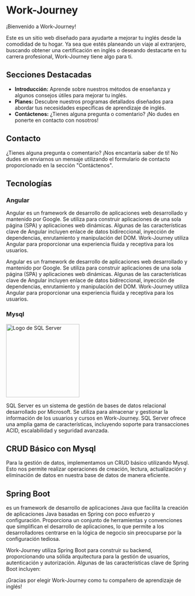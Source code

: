 # Work-Journey

¡Bienvenido a Work-Journey!

Este es un sitio web diseñado para ayudarte a mejorar tu inglés desde la comodidad de tu hogar. Ya sea que estés planeando un viaje al extranjero, buscando obtener una certificación en inglés o deseando destacarte en tu carrera profesional, Work-Journey tiene algo para ti.

## Secciones Destacadas

- **Introducción:** Aprende sobre nuestros métodos de enseñanza y algunos consejos útiles para mejorar tu inglés.
- **Planes:** Descubre nuestros programas detallados diseñados para abordar tus necesidades específicas de aprendizaje de inglés.
- **Contáctenos:** ¿Tienes alguna pregunta o comentario? ¡No dudes en ponerte en contacto con nosotros!

## Contacto

¿Tienes alguna pregunta o comentario? ¡Nos encantaría saber de ti! No dudes en enviarnos un mensaje utilizando el formulario de contacto proporcionado en la sección "Contáctenos".

## Tecnologías

### Angular

[](https://cdn.icon-icons.com/icons2/2699/PNG/512/angular_logo_icon_169598.png)

Angular es un framework de desarrollo de aplicaciones web desarrollado y mantenido por Google. Se utiliza para construir aplicaciones de una sola página (SPA) y aplicaciones web dinámicas. Algunas de las características clave de Angular incluyen enlace de datos bidireccional, inyección de dependencias, enrutamiento y manipulación del DOM. Work-Journey utiliza Angular para proporcionar una experiencia fluida y receptiva para los usuarios.



Angular es un framework de desarrollo de aplicaciones web desarrollado y mantenido por Google. Se utiliza para construir aplicaciones de una sola página (SPA) y aplicaciones web dinámicas. Algunas de las características clave de Angular incluyen enlace de datos bidireccional, inyección de dependencias, enrutamiento y manipulación del DOM. Work-Journey utiliza Angular para proporcionar una experiencia fluida y receptiva para los usuarios.

### Mysql

<img src="assets/img-2.png" alt="Logo de SQL Server" width="200">

SQL Server es un sistema de gestión de bases de datos relacional desarrollado por Microsoft. Se utiliza para almacenar y gestionar la información de los usuarios y cursos en Work-Journey. SQL Server ofrece una amplia gama de características, incluyendo soporte para transacciones ACID, escalabilidad y seguridad avanzada.

## CRUD Básico con Mysql

Para la gestión de datos, implementamos un CRUD básico utilizando Mysql. Esto nos permite realizar operaciones de creación, lectura, actualización y eliminación de datos en nuestra base de datos de manera eficiente.

## Spring Boot
es un framework de desarrollo de aplicaciones Java que facilita la creación de aplicaciones Java basadas en Spring con poco esfuerzo y configuración. Proporciona un conjunto de herramientas y convenciones que simplifican el desarrollo de aplicaciones, lo que permite a los desarrolladores centrarse en la lógica de negocio sin preocuparse por la configuración tediosa.

Work-Journey utiliza Spring Boot para construir su backend, proporcionando una sólida arquitectura para la gestión de usuarios, autenticación y autorización. Algunas de las características clave de Spring Boot incluyen:

¡Gracias por elegir Work-Journey como tu compañero de aprendizaje de inglés!
